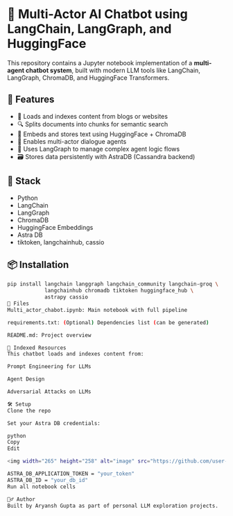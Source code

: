# 🤖 Multi-Actor AI Chatbot using LangChain, LangGraph, and HuggingFace

This repository contains a Jupyter notebook implementation of a **multi-agent chatbot system**, built with modern LLM tools like LangChain, LangGraph, ChromaDB, and HuggingFace Transformers.

## 🚀 Features

- 🔗 Loads and indexes content from blogs or websites
- 🔍 Splits documents into chunks for semantic search
- 🧠 Embeds and stores text using HuggingFace + ChromaDB
- 🤝 Enables multi-actor dialogue agents
- 🧾 Uses LangGraph to manage complex agent logic flows
- 🗃️ Stores data persistently with AstraDB (Cassandra backend)

## 🧱 Stack

- Python
- LangChain
- LangGraph
- ChromaDB
- HuggingFace Embeddings
- Astra DB
- tiktoken, langchainhub, cassio

## 📦 Installation

```bash
pip install langchain langgraph langchain_community langchain-groq \
            langchainhub chromadb tiktoken huggingface_hub \
            astrapy cassio
📁 Files
Multi_actor_chabot.ipynb: Main notebook with full pipeline

requirements.txt: (Optional) Dependencies list (can be generated)

README.md: Project overview

📘 Indexed Resources
This chatbot loads and indexes content from:

Prompt Engineering for LLMs

Agent Design

Adversarial Attacks on LLMs

🛠️ Setup
Clone the repo

Set your Astra DB credentials:

python
Copy
Edit

<img width="265" height="258" alt="image" src="https://github.com/user-attachments/assets/088409b3-c1a4-4639-820b-1a54f4f0983d" />

ASTRA_DB_APPLICATION_TOKEN = "your_token"
ASTRA_DB_ID = "your_db_id"
Run all notebook cells

🙋‍♂️ Author
Built by Aryansh Gupta as part of personal LLM exploration projects.
